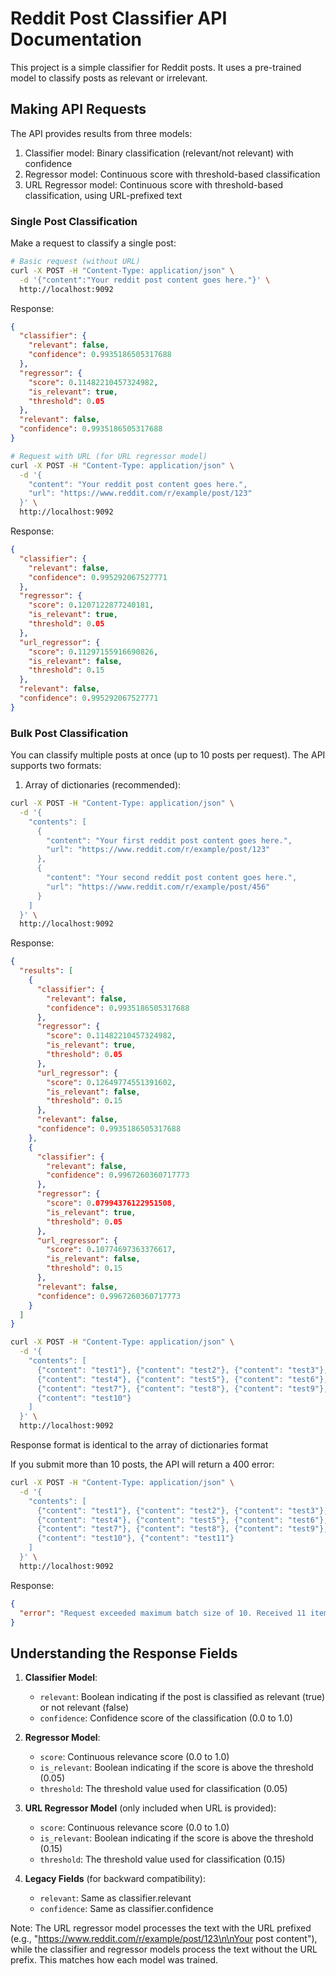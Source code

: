 # Reddit Post Classifier API Documentation

This project is a simple classifier for Reddit posts. It uses a pre-trained model to classify posts as relevant or irrelevant.

## Making API Requests

The API provides results from three models:

1. Classifier model: Binary classification (relevant/not relevant) with confidence
2. Regressor model: Continuous score with threshold-based classification
3. URL Regressor model: Continuous score with threshold-based classification, using URL-prefixed text

### Single Post Classification

Make a request to classify a single post:

```bash
# Basic request (without URL)
curl -X POST -H "Content-Type: application/json" \
  -d '{"content":"Your reddit post content goes here."}' \
  http://localhost:9092
```

Response:

```json
{
  "classifier": {
    "relevant": false,
    "confidence": 0.9935186505317688
  },
  "regressor": {
    "score": 0.11482210457324982,
    "is_relevant": true,
    "threshold": 0.05
  },
  "relevant": false,
  "confidence": 0.9935186505317688
}
```

```bash
# Request with URL (for URL regressor model)
curl -X POST -H "Content-Type: application/json" \
  -d '{
    "content": "Your reddit post content goes here.",
    "url": "https://www.reddit.com/r/example/post/123"
  }' \
  http://localhost:9092
```

Response:

```json
{
  "classifier": {
    "relevant": false,
    "confidence": 0.995292067527771
  },
  "regressor": {
    "score": 0.1207122877240181,
    "is_relevant": true,
    "threshold": 0.05
  },
  "url_regressor": {
    "score": 0.11297155916690826,
    "is_relevant": false,
    "threshold": 0.15
  },
  "relevant": false,
  "confidence": 0.995292067527771
}
```

### Bulk Post Classification

You can classify multiple posts at once (up to 10 posts per request). The API supports two formats:

1. Array of dictionaries (recommended):

```bash
curl -X POST -H "Content-Type: application/json" \
  -d '{
    "contents": [
      {
        "content": "Your first reddit post content goes here.",
        "url": "https://www.reddit.com/r/example/post/123"
      },
      {
        "content": "Your second reddit post content goes here.",
        "url": "https://www.reddit.com/r/example/post/456"
      }
    ]
  }' \
  http://localhost:9092
```

Response:

```json
{
  "results": [
    {
      "classifier": {
        "relevant": false,
        "confidence": 0.9935186505317688
      },
      "regressor": {
        "score": 0.11482210457324982,
        "is_relevant": true,
        "threshold": 0.05
      },
      "url_regressor": {
        "score": 0.12649774551391602,
        "is_relevant": false,
        "threshold": 0.15
      },
      "relevant": false,
      "confidence": 0.9935186505317688
    },
    {
      "classifier": {
        "relevant": false,
        "confidence": 0.9967260360717773
      },
      "regressor": {
        "score": 0.07994376122951508,
        "is_relevant": true,
        "threshold": 0.05
      },
      "url_regressor": {
        "score": 0.10774697363376617,
        "is_relevant": false,
        "threshold": 0.15
      },
      "relevant": false,
      "confidence": 0.9967260360717773
    }
  ]
}
```

```bash
curl -X POST -H "Content-Type: application/json" \
  -d '{
    "contents": [
      {"content": "test1"}, {"content": "test2"}, {"content": "test3"},
      {"content": "test4"}, {"content": "test5"}, {"content": "test6"},
      {"content": "test7"}, {"content": "test8"}, {"content": "test9"},
      {"content": "test10"}
    ]
  }' \
  http://localhost:9092
```

Response format is identical to the array of dictionaries format

If you submit more than 10 posts, the API will return a 400 error:

```bash
curl -X POST -H "Content-Type: application/json" \
  -d '{
    "contents": [
      {"content": "test1"}, {"content": "test2"}, {"content": "test3"},
      {"content": "test4"}, {"content": "test5"}, {"content": "test6"},
      {"content": "test7"}, {"content": "test8"}, {"content": "test9"},
      {"content": "test10"}, {"content": "test11"}
    ]
  }' \
  http://localhost:9092
```

Response:

```json
{
  "error": "Request exceeded maximum batch size of 10. Received 11 items."
}
```

## Understanding the Response Fields

1. **Classifier Model**:

   - `relevant`: Boolean indicating if the post is classified as relevant (true) or not relevant (false)
   - `confidence`: Confidence score of the classification (0.0 to 1.0)

2. **Regressor Model**:

   - `score`: Continuous relevance score (0.0 to 1.0)
   - `is_relevant`: Boolean indicating if the score is above the threshold (0.05)
   - `threshold`: The threshold value used for classification (0.05)

3. **URL Regressor Model** (only included when URL is provided):

   - `score`: Continuous relevance score (0.0 to 1.0)
   - `is_relevant`: Boolean indicating if the score is above the threshold (0.15)
   - `threshold`: The threshold value used for classification (0.15)

4. **Legacy Fields** (for backward compatibility):
   - `relevant`: Same as classifier.relevant
   - `confidence`: Same as classifier.confidence

Note: The URL regressor model processes the text with the URL prefixed (e.g., "https://www.reddit.com/r/example/post/123\n\nYour post content"), while the classifier and regressor models process the text without the URL prefix. This matches how each model was trained.
